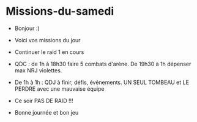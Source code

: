 # Missions-du-samedi
- Bonjour :)
- Voici vos missions du jour
- Continuer le raid 1 en cours
- QDC : de 1h à 18h30 faire 5 combats d'arène. De 19h30 à 1h dépenser max NRJ violettes. 
- De 1h à 1h : QDJ à finir, défis, événements. UN SEUL TOMBEAU et LE PERDRE avec une mauvaise équipe 
- Ce soir PAS DE RAID !!! 

- Bonne journée et bon jeu
